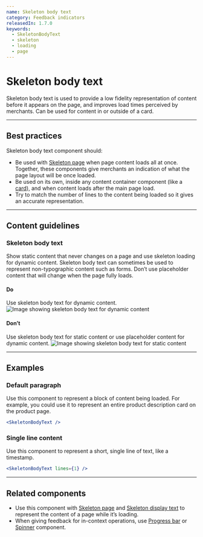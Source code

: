 ```yaml
---
name: Skeleton body text
category: Feedback indicators
releasedIn: 1.7.0
keywords:
  - SkeletonBodyText
  - skeleton
  - loading
  - page
---
```


# Skeleton body text

Skeleton body text is used to provide a low fidelity representation of content before it appears on the page, and improves load times perceived by merchants. Can be used for content in or outside of a card.

---

## Best practices

Skeleton body text component should:

- Be used with [Skeleton page](https://polaris.shopify.com/components/skeleton-page) when page content loads all at once. Together, these components give merchants an indication of what the page layout will be once loaded.
- Be used on its own, inside any content container component (like a [card](https://polaris.shopify.com/components/card)), and when content loads after the main page load.
- Try to match the number of lines to the content being loaded so it gives an accurate representation.

---

## Content guidelines

### Skeleton body text

Show static content that never changes on a page and use skeleton loading for dynamic content. Skeleton body text can sometimes be used to represent non-typographic content such as forms. Don’t use placeholder content that will change when the page fully loads.

<!-- usage -->

#### Do

Use skeleton body text for dynamic content.
![Image showing skeleton body text for dynamic content](/images/components/skeleton-body-text/do-use-skeleton-body-for-dynamic-content@2x.png)

#### Don’t

Use skeleton body text for static content or use placeholder content for dynamic content.
![Image showing skeleton body text for static content](/images/components/skeleton-body-text/dont-use-skeleton-body-for-static-or-placeholder-for-dynamic-text@2x.png)

<!-- end -->

---

## Examples

### Default paragraph

Use this component to represent a block of content being loaded. For example, you could use it to represent an entire product description card on the product page.

```jsx
<SkeletonBodyText />
```

### Single line content

Use this component to represent a short, single line of text, like a timestamp.

```jsx
<SkeletonBodyText lines={1} />
```

---

## Related components

- Use this component with [Skeleton page](https://polaris.shopify.com/components/skeleton-page) and [Skeleton display text](https://polaris.shopify.com/components/skeleton-display-text) to represent the content of a page while it’s loading.
- When giving feedback for in-context operations, use [Progress bar](https://polaris.shopify.com/components/progress-bar) or [Spinner](https://polaris.shopify.com/components/spinner) component.
